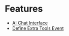 # Features

- [AI Chat Interface](ai-chat-interface.md)
- [Define Extra Tools Event](define-extra-tools-event.md)
